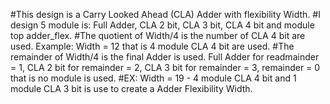#This design is a Carry Looked Ahead (CLA) Adder with flexibility Width.
#I design 5 module is: Full Adder, CLA 2 bit, CLA 3 bit, CLA 4 bit and module top adder_flex.
#The quotient of Width/4 is the number of CLA 4 bit are used. Example: Width = 12 that is 4 module CLA 4 bit are used.
#The remainder of Width/4 is the final Adder is used. Full Adder for readmainder = 1, CLA 2 bit for remainder = 2, CLA 3 bit for remainder = 3, remainder = 0 that is no module is used.
#EX: Width = 19 - 4 module CLA 4 bit and 1 module CLA 3 bit is use to create a Adder Flexibility Width.
